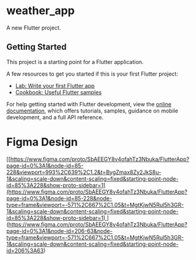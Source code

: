 # weather_app

A new Flutter project.

## Getting Started

This project is a starting point for a Flutter application.

A few resources to get you started if this is your first Flutter project:

- [Lab: Write your first Flutter app](https://docs.flutter.dev/get-started/codelab)
- [Cookbook: Useful Flutter samples](https://docs.flutter.dev/cookbook)

For help getting started with Flutter development, view the
[online documentation](https://docs.flutter.dev/), which offers tutorials,
samples, guidance on mobile development, and a full API reference.

# Figma Design

[[[https://www.figma.com/proto/SbAEEGY8v4ofahTz3Nbuka/FlutterApp?page-id=0%3A1&node-id=85-228&viewport=993%2C639%2C1.2&t=BygZmax8Zy2JkS8u-1&scaling=scale-down&content-scaling=fixed&starting-point-node-id=85%3A228&show-proto-sidebar=1](https://www.figma.com/proto/SbAEEGY8v4ofahTz3Nbuka/FlutterApp?page-id=0%3A1&node-id=85-228&node-type=frame&viewport=-571%2C667%2C1.05&t=MgtKjwN5Rul5h3GR-1&scaling=scale-down&content-scaling=fixed&starting-point-node-id=85%3A228&show-proto-sidebar=1)
](https://www.figma.com/proto/SbAEEGY8v4ofahTz3Nbuka/FlutterApp?page-id=0%3A1&node-id=206-63&node-type=frame&viewport=-571%2C667%2C1.05&t=MgtKjwN5Rul5h3GR-1&scaling=scale-down&content-scaling=fixed&starting-point-node-id=206%3A63)](https://www.figma.com/proto/SbAEEGY8v4ofahTz3Nbuka/FlutterApp?page-id=0%3A1&node-id=206-63&node-type=frame&viewport=-571%2C667%2C1.05&t=MgtKjwN5Rul5h3GR-1&scaling=scale-down&content-scaling=fixed&starting-point-node-id=206%3A63)
